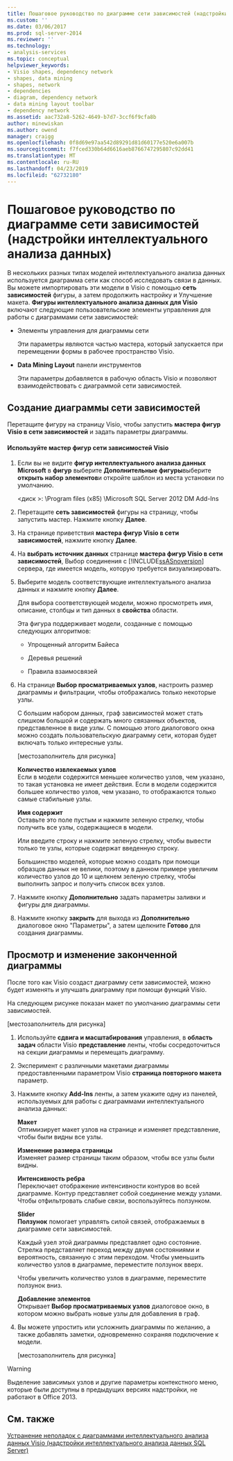 ```yaml
---
title: Пошаговое руководство по диаграмме сети зависимостей (надстройки интеллектуального анализа данных) | Документация Майкрософт
ms.custom: ''
ms.date: 03/06/2017
ms.prod: sql-server-2014
ms.reviewer: ''
ms.technology:
- analysis-services
ms.topic: conceptual
helpviewer_keywords:
- Visio shapes, dependency network
- shapes, data mining
- shapes, network
- dependencies
- diagram, dependency network
- data mining layout toolbar
- dependency network
ms.assetid: aac732a8-5262-4649-b7d7-3ccf6f9cfa8b
author: minewiskan
ms.author: owend
manager: craigg
ms.openlocfilehash: 0f8d69e97aa542d89291d81d60177e520e6a007b
ms.sourcegitcommit: f7fced330b64d6616aeb8766747295807c92dd41
ms.translationtype: MT
ms.contentlocale: ru-RU
ms.lasthandoff: 04/23/2019
ms.locfileid: "62732180"
---
```

# <a name="dependency-network-diagram-walkthrough-data-mining-add-ins"></a>Пошаговое руководство по диаграмме сети зависимостей (надстройки интеллектуального анализа данных)
  В нескольких разных типах моделей интеллектуального анализа данных используется диаграмма сети как способ исследовать связи в данных. Вы можете импортировать эти модели в Visio с помощью **сеть зависимостей** фигуры, а затем продолжить настройку и Улучшение макета. **Фигуры интеллектуального анализа данных для Visio** включают следующие пользовательские элементы управления для работы с диаграммами сети зависимостей:  
  
-   Элементы управления для диаграммы сети  
  
     Эти параметры являются частью мастера, который запускается при перемещении формы в рабочее пространство Visio.  
  
-   **Data Mining Layout** панели инструментов  
  
     Эти параметры добавляется в рабочую область Visio и позволяют взаимодействовать с диаграммой сети зависимостей.  
  
## <a name="build-a-dependency-network-graph"></a>Создание диаграммы сети зависимостей  
 Перетащите фигуру на страницу Visio, чтобы запустить **мастера фигур Visio в сети зависимостей** и задать параметры диаграммы.  
  
#### <a name="use-the-dependency-net-visio-shape-wizard"></a>Используйте мастер фигур сети зависимостей Visio  
  
1.  Если вы не видите **фигур интеллектуального анализа данных Microsoft** в **фигур** выберите **Дополнительные фигуры**выберите **открыть набор элементов**и откройте шаблон из места установки по умолчанию.  
  
     \<диск >: \Program files (x85) \Microsoft SQL Server 2012 DM Add-Ins  
  
2.  Перетащите **сеть зависимостей** фигуры на страницу, чтобы запустить мастер. Нажмите кнопку **Далее**.  
  
3.  На странице приветствия **мастера фигур Visio в сети зависимостей**, нажмите кнопку **Далее**.  
  
4.  На **выбрать источник данных** странице **мастера фигур Visio в сети зависимостей**, Выбор соединения с [!INCLUDE[ssASnoversion](../includes/ssasnoversion-md.md)] сервера, где имеется модель, которую требуется визуализировать.  
  
5.  Выберите модель соответствующие интеллектуального анализа данных и нажмите кнопку **Далее**.  
  
     Для выбора соответствующей модели, можно просмотреть имя, описание, столбцы и тип данных в **свойства** области.  
  
     Эта фигура поддерживает модели, созданные с помощью следующих алгоритмов:  
  
    -   Упрощенный алгоритм Байеса  
  
    -   Деревья решений  
  
    -   Правила взаимосвязей  
  
6.  На странице **Выбор просматриваемых узлов**, настроить размер диаграммы и фильтрации, чтобы отображались только некоторые узлы.  
  
     С большим набором данных, граф зависимостей может стать слишком большой и содержать много связанных объектов, представленное в виде *узлы*. С помощью этого диалогового окна можно создать пользовательскую диаграмму сети, которая будет включать только интересные узлы.  
  
     [местозаполнитель для рисунка]  
  
     **Количество извлекаемых узлов**  
     Если в модели содержится меньшее количество узлов, чем указано, то такая установка не имеет действия. Если в модели содержится большее количество узлов, чем указано, то отображаются только самые стабильные узлы.  
  
     **Имя содержит**  
     Оставьте это поле пустым и нажмите зеленую стрелку, чтобы получить все узлы, содержащиеся в модели.  
  
     Или введите строку и нажмите зеленую стрелку, чтобы вывести только те узлы, которые содержат введенную строку.  
  
     Большинство моделей, которые можно создать при помощи образцов данных не велики, поэтому в данном примере увеличим количество узлов до 10 и щелкнем зеленую стрелку, чтобы выполнить запрос и получить список всех узлов.  
  
7.  Нажмите кнопку **Дополнительно** задать параметры заливки и фигуры для диаграммы.  
  
8.  Нажмите кнопку **закрыть** для выхода из **Дополнительно** диалоговое окно "Параметры", а затем щелкните **Готово** для создания диаграммы.  
  
## <a name="explore-and-modify-the-finished-diagram"></a>Просмотр и изменение законченной диаграммы  
 После того как Visio создаст диаграмму сети зависимостей, можно будет изменять и улучшать диаграмму при помощи функций Visio.  
  
 На следующем рисунке показан макет по умолчанию диаграммы сети зависимостей.  
  
 [местозаполнитель для рисунка]  
  
1.  Используйте **сдвига и масштабирования** управления, в **область задач** области Visio **представление** ленты, чтобы сосредоточиться на секции диаграммы и перемещать диаграмму.  
  
2.  Эксперимент с различными макетами диаграммы предоставленными параметром Visio **страница повторного макета** параметр.  
  
3.  Нажмите кнопку **Add-Ins** ленты, а затем укажите одну из панелей, используемых для работы с диаграммами интеллектуального анализа данных:  
  
     **Макет**  
     Оптимизирует макет узлов на странице и изменяет представление, чтобы были видны все узлы.  
  
     **Изменение размера страницы**  
     Изменяет размер страницы таким образом, чтобы все узлы были видны.  
  
     **Интенсивность ребра**  
     Переключает отображение интенсивности контуров во всей диаграмме. Контур представляет собой соединение между узлами. Чтобы отфильтровать слабые связи, воспользуйтесь ползунком.  
  
     **Slider**  
     **Ползунок** помогает управлять силой связей, отображаемых в диаграмме сети зависимостей.  
  
     Каждый узел этой диаграммы представляет одно состояние. Стрелка представляет переход между двумя состояниями и вероятность, связанную с этим переходом. Чтобы уменьшить количество узлов в диаграмме, переместите ползунок вверх.  
  
     Чтобы увеличить количество узлов в диаграмме, переместите ползунок вниз.  
  
     **Добавление элементов**  
     Открывает **Выбор просматриваемых узлов** диалоговое окно, в котором можно выбрать новые узлы для добавления в граф.  
  
4.  Вы можете упростить или усложнить диаграммы по желанию, а также добавлять заметки, одновременно сохраняя подключение к модели.  
  
     [местозаполнитель для рисунка]  
  
> [!WARNING]  
>  Выделение зависимых узлов и другие параметры контекстного меню, которые были доступны в предыдущих версиях надстройки, не работают в Office 2013.  
  
## <a name="see-also"></a>См. также  
 [Устранение неполадок с диаграммами интеллектуального анализа данных Visio &#40;надстройки интеллектуального анализа данных SQL Server&#41;](troubleshooting-visio-data-mining-diagrams-sql-server-data-mining-add-ins.md)  
  
  
